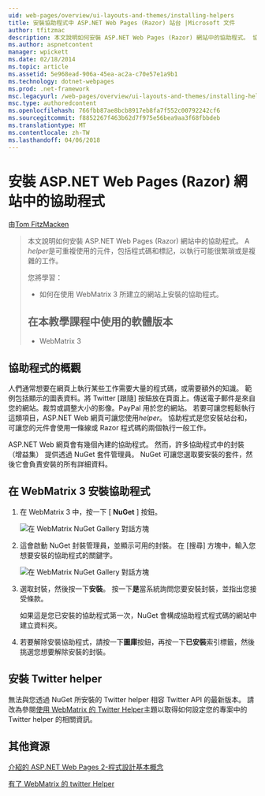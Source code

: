 ```yaml
---
uid: web-pages/overview/ui-layouts-and-themes/installing-helpers
title: 安裝協助程式中 ASP.NET Web Pages (Razor) 站台 |Microsoft 文件
author: tfitzmac
description: 本文說明如何安裝 ASP.NET Web Pages (Razor) 網站中的協助程式。 協助程式是包含程式碼和標記每個可重複使用元件...
ms.author: aspnetcontent
manager: wpickett
ms.date: 02/18/2014
ms.topic: article
ms.assetid: 5e968ead-906a-45ea-ac2a-c70e57e1a9b1
ms.technology: dotnet-webpages
ms.prod: .net-framework
msc.legacyurl: /web-pages/overview/ui-layouts-and-themes/installing-helpers
msc.type: authoredcontent
ms.openlocfilehash: 766fbb87ae8bcb8917eb8fa7f552c00792242cf6
ms.sourcegitcommit: f8852267f463b62d7f975e56bea9aa3f68fbbdeb
ms.translationtype: MT
ms.contentlocale: zh-TW
ms.lasthandoff: 04/06/2018
---
```

<a name="installing-a-helper-in-an-aspnet-web-pages-razor-site"></a>安裝 ASP.NET Web Pages (Razor) 網站中的協助程式
====================
由[Tom FitzMacken](https://github.com/tfitzmac)

> 本文說明如何安裝 ASP.NET Web Pages (Razor) 網站中的協助程式。 A *helper*是可重複使用的元件，包括程式碼和標記，以執行可能很繁瑣或是複雜的工作。
> 
> 您將學習：
> 
> - 如何在使用 WebMatrix 3 所建立的網站上安裝的協助程式。
>   
> 
> ## <a name="software-versions-used-in-the-tutorial"></a>在本教學課程中使用的軟體版本
> 
> 
> - WebMatrix 3


## <a name="overview-of-helpers"></a>協助程式的概觀

人們通常想要在網頁上執行某些工作需要大量的程式碼，或需要額外的知識。 範例包括顯示的圖表資料。將 Twitter [跟隨] 按鈕放在頁面上。傳送電子郵件是來自您的網站。裁剪或調整大小的影像。PayPal 用於您的網站。 若要可讓您輕鬆執行這類項目，ASP.NET Web 網頁可讓您使用*helper*。 協助程式是您安裝站台和，可讓您的元件會使用一條線或 Razor 程式碼的兩個執行一般工作。

ASP.NET Web 網頁會有幾個內建的協助程式。 然而，許多協助程式中的封裝 （增益集） 提供透過 NuGet 套件管理員。 NuGet 可讓您選取要安裝的套件，然後它會負責安裝的所有詳細資料。

## <a name="installing-a-helper-in-webmatrix-3"></a>在 WebMatrix 3 安裝協助程式

1. 在 WebMatrix 3 中，按一下 [ **NuGet** ] 按鈕。

    ![在 WebMatrix NuGet Gallery 對話方塊](installing-helpers/_static/image1.png)
2. 這會啟動 NuGet 封裝管理員，並顯示可用的封裝。 在 [搜尋] 方塊中，輸入您想要安裝的協助程式的關鍵字。

    ![在 WebMatrix NuGet Gallery 對話方塊](installing-helpers/_static/image2.png)
3. 選取封裝，然後按一下**安裝**。 按一下**是**當系統詢問您要安裝封裝，並指出您接受條款。

     如果這是您已安裝的協助程式第一次，NuGet 會構成協助程式程式碼的網站中建立資料夾。
4. 若要解除安裝協助程式，請按一下**圖庫**按鈕，再按一下**已安裝**索引標籤，然後挑選您想要解除安裝的封裝。

## <a name="installing-the-twitter-helper"></a>安裝 Twitter helper

無法與您透過 NuGet 所安裝的 Twitter helper 相容 Twitter API 的最新版本。 請改為參閱[使用 WebMatrix 的 Twitter Helper](twitter-helper.md)主題以取得如何設定您的專案中的 Twitter helper 的相關資訊。

<a id="Additional_Resources"></a>
## <a name="additional-resources"></a>其他資源


[介紹的 ASP.NET Web Pages 2-程式設計基本概念](../getting-started/introducing-razor-syntax-c.md)

[有了 WebMatrix 的 twitter Helper](twitter-helper.md)
